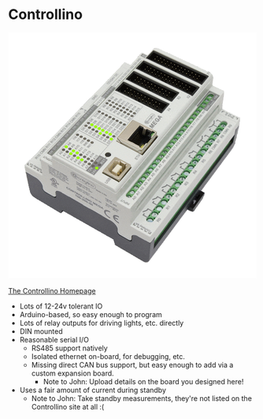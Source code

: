 # Controllino

![A Controllino, Animated](/img/controllino/Controllino-Animated-V2.gif)

[The Controllino Homepage](https://www.controllino.com/)

- Lots of 12-24v tolerant IO
- Arduino-based, so easy enough to program
- Lots of relay outputs for driving lights, etc. directly
- DIN mounted
- Reasonable serial I/O
    - RS485 support natively
    - Isolated ethernet on-board, for debugging, etc.
    - Missing direct CAN bus support, but easy enough to add via a custom expansion board.
        - Note to John: Upload details on the board you designed here!
- Uses a fair amount of current during standby
    - Note to John: Take standby measurements, they're not listed on the Controllino site at all :(